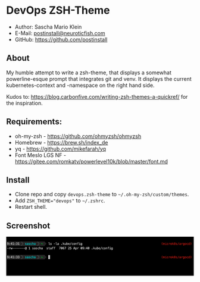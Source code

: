 # DevOps ZSH-Theme

- Author: Sascha Mario Klein
- E-Mail: postinstall@neuroticfish.com
- GitHub: https://github.com/postinstall

## About

My humble attempt to write a zsh-theme, that displays a somewhat powerline-esque prompt that integrates git and venv. It displays the current kubernetes-context and -namespace on the right hand side.

Kudos to: https://blog.carbonfive.com/writing-zsh-themes-a-quickref/ for the inspiration.

## Requirements:

- oh-my-zsh - https://github.com/ohmyzsh/ohmyzsh
- Homebrew - https://brew.sh/index_de
- yq - https://github.com/mikefarah/yq
- Font Meslo LGS NF - https://gitee.com/romkatv/powerlevel10k/blob/master/font.md

## Install

- Clone repo and copy `devops.zsh-theme` to `~/.oh-my-zsh/custom/themes`.
- Add `ZSH_THEME="devops"` to `~/.zshrc`.
- Restart shell.

## Screenshot

![Screenshot](screenshot.png)